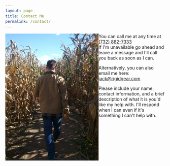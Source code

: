 ```yaml
---
layout: page
title: Contact Me
permalink: /contact/
---
```


<img src="/assets/walking.png" align="left" margin="5px 10px 5px 10px" />

You can call me at any time at<br />
[(732) 882-7333‬](tel:7328827333‬)  
If I'm unavailable go ahead and leave a message and I'll call you back as soon as I can.

Alternatively, you can also email me here: [jack@rigidgear.com](mailto:jack@rigidgear.com)

Please include your name, contact information, and a brief description of what it is you'd like my help with. I'll respond when I can even if it's something I can't help with.